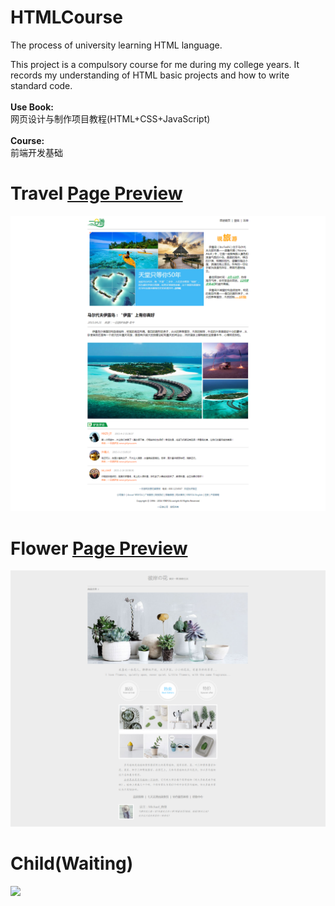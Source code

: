 # HTMLCourse
The process of university learning HTML language.

This project is a compulsory course for me during my college years. It records my understanding of HTML basic projects and how to write standard code.
<br><br>
<strong>Use Book:</strong><br>网页设计与制作项目教程(HTML+CSS+JavaScript)
<br><br>
<strong>Course:</strong><br>前端开发基础

# Travel <a href="http://711.lzzy.ml/lx/Travel">Page Preview</a>
<img src="https://github.com/550645679/HTMLCourse/blob/master/ViewProject/Travel.png">

# Flower <a href="http://711.lzzy.ml/lx/Flower">Page Preview</a>
<img src="https://github.com/550645679/HTMLCourse/blob/master/ViewProject/Flower.png">

# Child(Waiting)
<img src="#">
